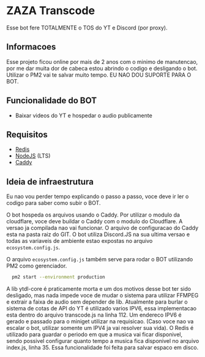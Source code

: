 # ZAZA Transcode

Esse bot fere TOTALMENTE o TOS do YT e Discord (por proxy). 




## Informacoes

Esse projeto ficou online por mais de 2 anos com o minimo de manutencao, por me dar muita dor de cabeca estou abrindo o codigo e desligando o bot. Utilizar o PM2 vai te salvar muito tempo. EU NAO DOU SUPORTE PARA O BOT.
## Funcionalidade do BOT

- Baixar videos do YT e hospedar o audio publicamente


## Requisitos

 - [Redis](https://redis.io/)
 - [NodeJS](https://nodejs.org/en/) (LTS)
 - [Caddy](https://caddyserver.com/)


## Ideia de infraestrutura

Eu nao vou perder tempo explicando o passo a passo, voce deve ir ler o codigo para saber como subir o BOT.

O bot hospeda os arquivos usando o Caddy. Por utilizar o modulo da cloudflare, voce deve buildar o Caddy com o modulo do Cloudflare. A versao ja compilada nao vai funcionar. O arquivo de configuracao do Caddy esta na pasta raiz do GIT.
O bot utiliza Discord.JS na sua ultima versao e todas as variaveis de ambiente estao expostas no arquivo `ecosystem.config.js`. 

O arquivo `ecosystem.config.js` também serve para rodar o BOT utilizando PM2 como gerenciador.
```bash
  pm2 start --environment production
```
A lib ytdl-core é praticamente morta e um dos motivos desse bot ter sido desligado, mas nada impede voce de mudar o sistema para utilizar FFMPEG e extrair a faixa de audio sem depender de lib.
Atualmente para burlar o sistema de cotas de API do YT é utilizado varios IPV6, essa implementacao esta dentro do arquivo transcode.js na linha 112. Um endereco IPV6 é gerado e passado para o miniget utilizar na requisicao. (Caso voce nao va escalar o bot, utilizar somente um IPV4 ja vai resolver sua vida).
O Redis é utilizado para guardar o periodo em que a musica vai ficar disponivel, sendo possivel configurar quanto tempo a musica fica disponivel no arquivo index.js, linha 35. Essa funcionalidade foi feita para salvar espaco em disco.


